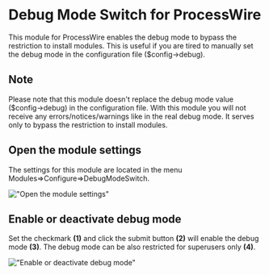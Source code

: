 # Debug Mode Switch for ProcessWire

This module for ProcessWire enables the debug mode to bypass the restriction to install modules. This is useful if you are tired to manually set the debug mode in the configuration file ($config->debug).

## Note
Please note that this module doesn't replace the debug mode value ($config->debug) in the configuration file. With this module you will not receive any errors/notices/warnings like in the real debug mode. It serves only to bypass the restriction to install modules.

## Open the module settings
The settings for this module are located in the menu Modules=>Configure=>DebugModeSwitch.

!["Open the module settings"](https://tech-c.net/site/assets/files/1214/settings.500x0-is.jpg)

## Enable or deactivate debug mode
Set the checkmark **(1)** and click the submit button **(2)** will enable the debug mode **(3)**. The debug mode can be also restricted for superusers only **(4)**.

!["Enable or deactivate debug mode"](https://tech-c.net/site/assets/files/1214/enable.500x0-is.jpg)
